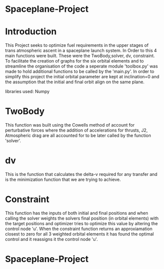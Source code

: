 # Spaceplane-Project

# Introduction

This Project seeks to optimize fuel requirements in the upper stages of trans atmospheric ascent in a spaceplane launch system. In Order to this 4 main functions were built. These were the TwoBody,solver, dv, constraint. To facilitate the creation of graphs for the six orbital elements and to streamline the organisation of the code a seperate module 'toolbox.py' was made to hold additional functions to be called by the 'main.py'. In order to simplify this project the initial orbital parameter are kept at inclination=0 and the assumption that the initial and final orbit align on the same plane.

libraries used: Numpy

# TwoBody

This function was built using the Cowells method of account for perturbative forces where the addition of accelerations for thrusts, J2, Atmospheric drag are all accounted for to be later called by the function 'solver'.

# dv

This is the function that calculates the delta-v required for any transfer and is the minimization function that we are trying to achieve.

# Constraint

This function has the inputs of both initial and final positions and when calling the solver weights the solvers final position (in orbital elements) with the target positions and optimizer tries to optimize this value by altering the control node 'u'. When the constraint function returns an approxiamation closest to zero for all 3 weighted orbital elements it has found the optimal control and it reassigns it the control node 'u'.  

# Spaceplane-Project



